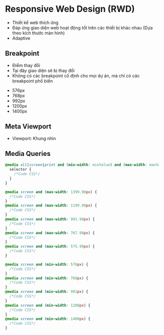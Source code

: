 # Responsive Web Design (RWD)

- Thiết kế web thích ứng
- Đáp ứng giao diện web hoạt động tốt trên các thiết bị khác nhau (Dựa theo kích thước màn hình)
- Adaptive

## Breakpoint

- Điểm thay đổi
- Tại đây giao diện sẽ bị thay đổi
- Không có các breakpoint cố định cho mọi dự án, mà chỉ có các breakpoint phổ biến

* 576px
* 768px
* 992px
* 1200px
* 1400px

## Meta Viewport

- Viewport: Khung nhìn

## Media Queries

```css
@media all|screen|print and (min-width: minValue) and (max-width: maxValue) {
  selector {
    /*Code CSS*/
  }
}

@media screen and (max-width: 1399.98px) {
  /*Code CSS*/
}
@media screen and (max-width: 1199.98px) {
  /*Code CSS*/
}
@media screen and (max-width: 991.98px) {
  /*Code CSS*/
}
@media screen and (max-width: 767.98px) {
  /*Code CSS*/
}
@media screen and (max-width: 575.98px) {
  /*Code CSS*/
}
```

```css
@media screen and (min-width: 576px) {
  /*Code CSS*/
}
@media screen and (min-width: 768px) {
  /*Code CSS*/
}
@media screen and (min-width: 992px) {
  /*Code CSS*/
}
@media screen and (min-width: 1200px) {
  /*Code CSS*/
}
@media screen and (min-width: 1400px) {
  /*Code CSS*/
}
```
